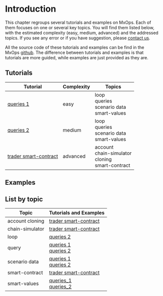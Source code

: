 # Introduction

This chapter regroups several tutorials and examples on MxOps. Each of them focuses on one or several key topics. You will find them listed below, with the estimated complexity (easy, medium, advanced) and the addressed topics. If you see any error or if you have suggestion, please [contact us](../others/contact_us).

All the source code of these tutorials and examples can be find in the MxOps [github](https://github.com/Catenscia/MxOps/tree/main/examples).
The difference between tutorials and examples is that tutorials are more guided, while examples are just provided as they are.

## Tutorials


| Tutorial                               | Complexity | Topics                                                  |
|----------------------------------------|------------|---------------------------------------------------------|
| [queries 1](queries_1)                 | easy       | loop<br>queries<br>scenario data<br>smart-values        |
| [queries 2](queries_2)                 | medium     | loop<br>queries<br>scenario data<br>smart-values        |
| [ trader smart-contract ]( trader_sc ) | advanced   | account<br>chain-simulator<br>cloning<br>smart-contract |



## Examples


## List by topic

| Topic           | Tutorials and Examples                           |
|-----------------|--------------------------------------------------|
| account cloning | [  trader smart-contract  ](  trader_sc  )       |
| chain-simulator | [  trader smart-contract  ](  trader_sc  )       |
| loop            | [queries 2](queries_2)                           |
| query           | [queries 1](queries_1)<br>[queries 2](queries_2) |
| scenario data   | [queries 1](queries_1)<br>[queries 2](queries_2) |
| smart-contract  | [  trader smart-contract  ](  trader_sc  )       |
| smart-values    | [queries_1](queries_1)<br>[queries_2](queries_2) |